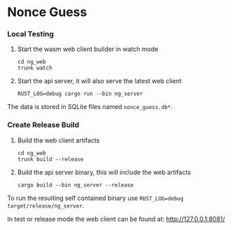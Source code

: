 # Nonce Guess

### Local Testing

1. Start the wasm web client builder in watch mode
   ```shell
   cd ng_web
   trunk watch
   ```

2. Start the api server, it will also serve the latest web client
   ```shell
   RUST_LOG=debug cargo run --bin ng_server
   ```
   
The data is stored in SQLite files named `nonce_guess.db*`. 
   
### Create Release Build

1. Build the web client artifacts
   ```shell
   cd ng_web
   trunk build --release
   ```

2. Build the api server binary, this will include the web artifacts
   ```shell
   cargo build --bin ng_server --release
   ```

To run the resulting self contained binary use `RUST_LOG=debug target/release/ng_server`.

In test or release mode the web client can be found at: http://127.0.0.1:8081/